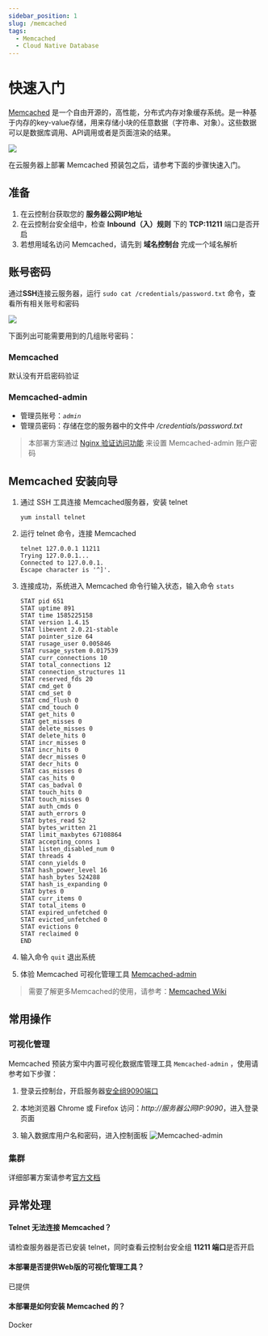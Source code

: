 ```yaml
---
sidebar_position: 1
slug: /memcached
tags:
  - Memcached 
  - Cloud Native Database
---
```


# 快速入门

[Memcached](https://www.memcached.org/) 是一个自由开源的，高性能，分布式内存对象缓存系统。是一种基于内存的key-value存储，用来存储小块的任意数据（字符串、对象）。这些数据可以是数据库调用、API调用或者是页面渲染的结果。

![](https://libs.websoft9.com/Websoft9/DocsPicture/zh/memcached/memcached-gui-websoft9.png)

在云服务器上部署 Memcached 预装包之后，请参考下面的步骤快速入门。

## 准备

1. 在云控制台获取您的 **服务器公网IP地址** 
2. 在云控制台安全组中，检查 **Inbound（入）规则** 下的 **TCP:11211** 端口是否开启
3. 若想用域名访问 Memcached，请先到 **域名控制台** 完成一个域名解析

## 账号密码


通过**SSH**连接云服务器，运行 `sudo cat /credentials/password.txt` 命令，查看所有相关账号和密码

![](https://libs.websoft9.com/Websoft9/DocsPicture/zh/common/catdbpassword-websoft9.png)

下面列出可能需要用到的几组账号密码：

### Memcached

默认没有开启密码验证 

### Memcached-admin

* 管理员账号：*`admin`*
* 管理员密码：存储在您的服务器中的文件中 */credentials/password.txt*  

> 本部署方案通过 [Nginx 验证访问功能](/zh/stack-components.md#nginx) 来设置 Memcached-admin 账户密码


## Memcached 安装向导

1. 通过 SSH 工具连接 Memcached服务器，安装 telnet
   ```
   yum install telnet
   ```

2. 运行 telnet 命令，连接 Memcached
   ```
   telnet 127.0.0.1 11211
   Trying 127.0.0.1...
   Connected to 127.0.0.1.
   Escape character is '^]'.
   ```
3. 连接成功，系统进入 Memcached 命令行输入状态，输入命令 `stats`
   ```
   STAT pid 651
   STAT uptime 891
   STAT time 1585225158
   STAT version 1.4.15
   STAT libevent 2.0.21-stable
   STAT pointer_size 64
   STAT rusage_user 0.005846
   STAT rusage_system 0.017539
   STAT curr_connections 10
   STAT total_connections 12
   STAT connection_structures 11
   STAT reserved_fds 20
   STAT cmd_get 0
   STAT cmd_set 0
   STAT cmd_flush 0
   STAT cmd_touch 0
   STAT get_hits 0
   STAT get_misses 0
   STAT delete_misses 0
   STAT delete_hits 0
   STAT incr_misses 0
   STAT incr_hits 0
   STAT decr_misses 0
   STAT decr_hits 0
   STAT cas_misses 0
   STAT cas_hits 0
   STAT cas_badval 0
   STAT touch_hits 0
   STAT touch_misses 0
   STAT auth_cmds 0
   STAT auth_errors 0
   STAT bytes_read 52
   STAT bytes_written 21
   STAT limit_maxbytes 67108864
   STAT accepting_conns 1
   STAT listen_disabled_num 0
   STAT threads 4
   STAT conn_yields 0
   STAT hash_power_level 16
   STAT hash_bytes 524288
   STAT hash_is_expanding 0
   STAT bytes 0
   STAT curr_items 0
   STAT total_items 0
   STAT expired_unfetched 0
   STAT evicted_unfetched 0
   STAT evictions 0
   STAT reclaimed 0
   END

   ```
4. 输入命令 `quit` 退出系统

5. 体验 Memcached 可视化管理工具 [Memcached-admin](#可视化管理)

> 需要了解更多Memcached的使用，请参考：[Memcached Wiki](https://github.com/memcached/memcached/wiki)

## 常用操作

### 可视化管理

Memcached 预装方案中内置可视化数据库管理工具 `Memcached-admin` ，使用请参考如下步骤：

1. 登录云控制台，开启服务器[安全组9090端口](https://support.websoft9.com/docs/faq/zh/tech-instance.html)

2. 本地浏览器 Chrome 或 Firefox 访问：*http://服务器公网IP:9090*，进入登录页面

3. 输入数据库用户名和密码，进入控制面板
  ![Memcached-admin](https://libs.websoft9.com/Websoft9/DocsPicture/zh/memcached/memcached-gui-websoft9.png)

### 集群

详细部署方案请参考[官方文档](https://github.com/memcached/memcached/wiki/ClusterMaint)

## 异常处理

#### Telnet 无法连接 Memcached？

请检查服务器是否已安装 telnet，同时查看云控制台安全组 **11211 端口**是否开启

#### 本部署是否提供Web版的可视化管理工具？

已提供

#### 本部署是如何安装 Memcached 的？

Docker
